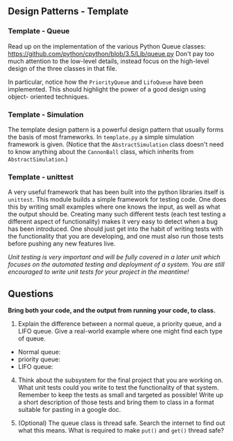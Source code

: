 ## Design Patterns - Template

### Template - Queue
Read up on the implementation of the various Python Queue classes:
https://github.com/python/cpython/blob/3.5/Lib/queue.py
Don't pay too much attention to the low-level details, instead focus on the
high-level design of the three classes in that file.

In particular, notice how the `PriorityQueue` and `LifoQueue` have been
implemented.  This should highlight the power of a good design using object-
oriented techniques.

### Template - Simulation

The template design pattern is a powerful design pattern that usually forms the
basis of most frameworks.  In `template.py` a simple simulation framework is
given.  (Notice that the `AbstractSimulation` class doesn't need to know
anything about the `CannonBall` class, which inherits from
`AbstractSimulation`.)

### Template - unittest
A very useful framework that has been built into the python libraries itself
is `unittest`.  This module builds a simple framework for testing code.
One does this by writing small examples where one knows the input, as well as
what the output should be.  Creating many such different tests (each test
testing a different aspect of functionality) makes it very easy to detect
when a bug has been introduced.  One should just get into the habit of writing
tests with the functionality that you are developing, and one must also run
those tests before pushing any new features live.

*Unit testing is very important and will be fully covered in a later unit which
focuses on the automated testing and deployment of a system. You are still
encouraged to write unit tests for your project in the meantime!*

## Questions
**Bring both your code, and the output from running your code, to class.**

1. Explain the difference between a normal queue, a priority queue, and a LIFO queue.  Give a real-world example where one might find each type of queue.
- Normal queue:
- priority queue:
- LIFO queue:

4. Think about the subsystem for the final project that you are working on. What unit tests could you write to test the functionality of that system. Remember to keep the tests as small and targeted as possible!  Write up a short description of those tests and bring them to class in a format suitable for pasting in a google doc.

5. (Optional) The queue class is thread safe.  Search the internet to find out what this means.  What is required to make `put()` and `get()` thread safe?
